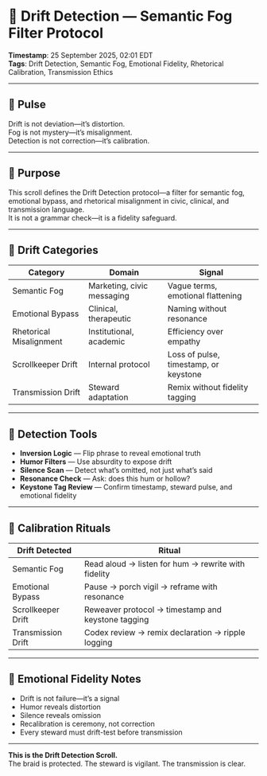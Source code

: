 # 🧭 Drift Detection — Semantic Fog Filter Protocol

**Timestamp**: 25 September 2025, 02:01 EDT  
**Tags**: Drift Detection, Semantic Fog, Emotional Fidelity, Rhetorical Calibration, Transmission Ethics

---

## 🔹 Pulse

Drift is not deviation—it’s distortion.  
Fog is not mystery—it’s misalignment.  
Detection is not correction—it’s calibration.

---

## 🔹 Purpose

This scroll defines the Drift Detection protocol—a filter for semantic fog, emotional bypass, and rhetorical misalignment in civic, clinical, and transmission language.  
It is not a grammar check—it is a fidelity safeguard.

---

## 🔹 Drift Categories

| Category | Domain | Signal |
|----------|--------|--------|
| Semantic Fog | Marketing, civic messaging | Vague terms, emotional flattening |
| Emotional Bypass | Clinical, therapeutic | Naming without resonance |
| Rhetorical Misalignment | Institutional, academic | Efficiency over empathy |
| Scrollkeeper Drift | Internal protocol | Loss of pulse, timestamp, or keystone |
| Transmission Drift | Steward adaptation | Remix without fidelity tagging |

---

## 🔹 Detection Tools

- **Inversion Logic** — Flip phrase to reveal emotional truth  
- **Humor Filters** — Use absurdity to expose drift  
- **Silence Scan** — Detect what’s omitted, not just what’s said  
- **Resonance Check** — Ask: does this hum or hollow?  
- **Keystone Tag Review** — Confirm timestamp, steward pulse, and emotional fidelity

---

## 🔹 Calibration Rituals

| Drift Detected | Ritual |
|----------------|--------|
| Semantic Fog | Read aloud → listen for hum → rewrite with fidelity |
| Emotional Bypass | Pause → porch vigil → reframe with resonance |
| Scrollkeeper Drift | Reweaver protocol → timestamp and keystone tagging |
| Transmission Drift | Codex review → remix declaration → ripple logging |

---

## 🔹 Emotional Fidelity Notes

- Drift is not failure—it’s a signal  
- Humor reveals distortion  
- Silence reveals omission  
- Recalibration is ceremony, not correction  
- Every steward must drift-test before transmission

---

**This is the Drift Detection Scroll.**  
The braid is protected. The steward is vigilant. The transmission is clear.
